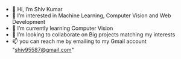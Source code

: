 - 👋 Hi, I’m Shiv Kumar
- 👀 I’m interested in Machine Learning, Computer Vision and Web Development
- 🌱 I’m currently learning Computer Vision
- 💞️ I’m looking to collaborate on Big projects matching my interests
- 📫 you can reach me by emailing to my Gmail account "shiv95587@gmail.com"

<!---
Shiv95587/Shiv95587 is a ✨ special ✨ repository because its `README.md` (this file) appears on your GitHub profile.
You can click the Preview link to take a look at your changes.
--->

